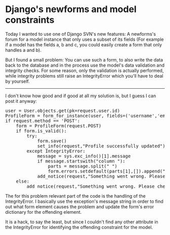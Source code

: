 # Django's newforms and model constraints

Today I wanted to use one of Django SVN's new features: A newforms's forum for a model instance that only uses a subset of its fields (For example if a model has the fields a, b and c, you could easily create a form that only handles a and b). 

But I found a small problem: You can use such a form, to also write the data back to the database and in the process use the model's data validation and integrity checks. For some reason, only the validation is actually performed, while integrity problems still raise an IntegrityError which you'll have to deal by yourself. 



-------------------------------



I don't know how good and if good at all my solution is, but I guess I can post it anyway:

<pre class="code python">
user = User.objects.get(pk=request.user.id)
ProfileForm = form_for_instance(user, fields=('username','email',))
if request.method == 'POST':
	form = ProfileForm(request.POST)
	if form.is_valid():
		try:
			form.save()
			set_info(request,"Profile successfully updated")
		except IntegrityError:
			message = sys.exc_info()[1].message
			if message.startswith("column "):
				parts = message.split(" ")
				form.errors.setdefault(parts[1],[]).append(" ".join(parts[1:]))
			add_notice(request,"Something went wrong. Please check the marked info for details")
	else:
		add_notice(request,"Something went wrong. Please check the marked info for details")</pre>
		
		
The for this problem relevant part of the code is the handling of the IntegrityError. I basically use the exception's message string in order to find out what form element causes the problem and update the form's error dictionary for the offending element.

It is a hack, to say the least, but since I couldn't find any other attribute in the IntegrityError for identifying the offending constraint for the model.